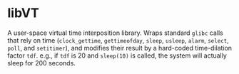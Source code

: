 # libVT

A user-space virtual time interposition library. Wraps standard ```glibc```
calls that rely on time (```clock_gettime```, ```gettimeofday```, ```sleep```,
```usleep```, ```alarm```, ```select```, ```poll```, and ```setitimer```), and
modifies their result by a hard-coded time-dilation factor ```tdf```. e.g., if
```tdf``` is 20 and ```sleep(10)``` is called, the system will actually sleep
for 200 seconds.
